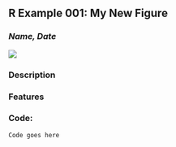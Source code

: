 ## R Example 001: My New Figure
### *Name, Date* 
  
![](new_fig_name.png)

### Description  

### Features  

### Code:
```r
Code goes here
```



